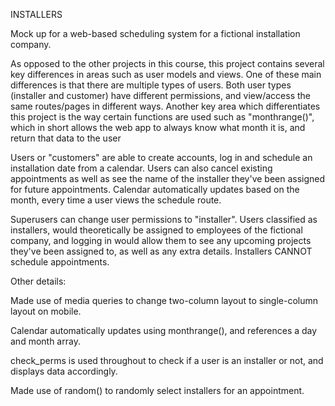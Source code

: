INSTALLERS

Mock up for a web-based scheduling system for a fictional installation company.

As opposed to the other projects in this course, this project contains several key differences in areas such as user models and views. One of these main differences is that there are multiple types of users. Both user types (installer and customer) have different permissions, and view/access the same routes/pages in different ways. Another key area which differentiates this project is the way certain functions are used such as "monthrange()", which in short allows the web app to always know what month it is, and return that data to the user 

Users or "customers" are able to create accounts, log in and schedule an installation date from a calendar. Users can also cancel existing appointments as well as see the name of the installer they've been assigned for future appointments. Calendar automatically updates based on the month, every time a user views the schedule route.

Superusers can change user permissions to "installer". Users classified as installers, would theoretically be assigned to employees of the fictional company, and logging in would allow them to see any upcoming projects they've been assigned to, as well as any extra details. Installers CANNOT schedule appointments.





Other details:

Made use of media queries to change two-column layout to single-column layout on mobile.

Calendar automatically updates using monthrange(), and references a day and month array.

check_perms is used throughout to check if a user is an installer or not, and displays data accordingly.

Made use of random() to randomly select installers for an appointment.
